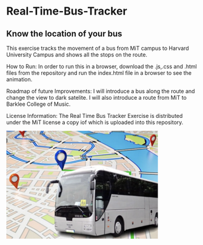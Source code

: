 # Real-Time-Bus-Tracker
## Know the location of your bus
This exercise tracks the movement of a bus from MiT campus to Harvard University Campus and shows all the stops on the route.

How to Run:
In order to run this in a browser, download the .js,.css and .html files from the repository and run the index.html file in a browser to see the animation.

Roadmap of future Improvements:
I will introduce a bus along the route and change the view to dark satelite. I will also introduce a route from MiT to Barklee College of Music.

License Information:
The Real Time Bus Tracker Exercise is distributed under the MiT license a copy iof which is uploaded into this repository.

<img src= "Bustrack1.png" width='400'/>
